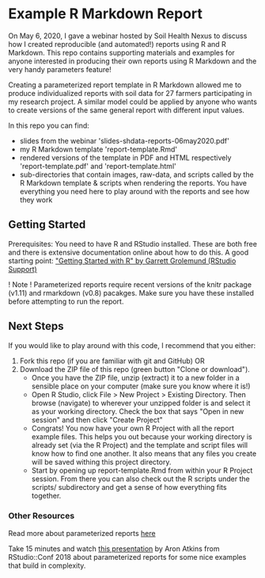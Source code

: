 # Example R Markdown Report

On May 6, 2020, I gave a webinar hosted by Soil Health Nexus to discuss how I created reproducible (and automated!) reports using R and R Markdown. This repo contains supporting materials and examples for anyone interested in producing their own reports using R Markdown and the very handy parameters feature!

Creating a parameterized report template in R Markdown allowed me to produce individualized reports with soil data for 27 farmers participating in my research project.  A similar model could be applied by anyone who wants to create versions of the same general report with different input values.

 In this repo you can find: 

 - slides from the webinar 'slides-shdata-reports-06may2020.pdf'
 - my R Markdown template  'report-template.Rmd'
 - rendered versions of the template in PDF and HTML respectively 'report-template.pdf' and 'report-template.html'
 - sub-directories that contain images, raw-data, and scripts called by the R Markdown template & scripts when rendering the reports.  You have everything you need here to play around with the reports and see how they work

 ## Getting Started 

 Prerequisites:  You need to have R and RStudio installed.  These are both free and there is extensive documentation online about how to do this.  A good starting point:  ["Getting Started with R" by Garrett Grolemund (RStudio Support)](https://support.rstudio.com/hc/en-us/articles/201141096-Getting-Started-with-R)  

 ! Note !  Parameterized reports require recent versions of the knitr package (v1.11) and rmarkdown (v0.8) pacakges.  Make sure you have these installed before attempting to run the report.

## Next Steps

If you would like to play around with this code, I recommend that you either: 

1. Fork this repo (if you are familiar with git and GitHub) OR 
2. Download the ZIP file of this repo (green button "Clone or download").  
    - Once you have the ZIP file, unzip (extract) it to a new folder in a sensible place on your computer (make sure you know where it is!)
    - Open R Studio, click File > New Project > Existing Directory.  Then browse (navigate) to wherever your unzipped  folder is and select it as your working directory.  Check the box that says "Open in new session" and then click "Create Project" 
    - Congrats!  You now have your own R Project with all the report example files.  This helps you out because your working directory is already set (via the R Project) and the template and script files will know how to find one another.  It also means that any files you create will be saved withing this project directory.   
    - Start by opening up report-template.Rmd from within your R Project session.  From there you can also check out the R scripts under the scripts/ subdirectory and get a sense of how everything fits together.

### Other Resources 

Read more about parameterized reports [here](https://rmarkdown.rstudio.com/developer_parameterized_reports.html%23parameter_types%2F )   

Take 15 minutes and watch [this presentation](https://rstudio.com/resources/rstudioconf-2018/parameterized-r-markdown-reports-with-rstudio-connect/) by Aron Atkins from RStudio::Conf 2018 about parameterized reports for some nice examples that build in complexity.  






